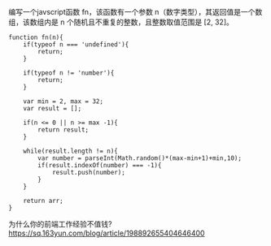 编写一个javscript函数 fn，该函数有一个参数 n（数字类型），其返回值是一个数组，该数组内是 n 个随机且不重复的整数，且整数取值范围是 [2, 32]。
~~~
function fn(n){
	if(typeof n === 'undefined'){
		return;
	}

	if(typeof n != 'number'){
		return;
	}

	var min = 2, max = 32;
	var result = [];

	if(n <= 0 || n >= max -1){
		return result;
	}

	while(result.length != n){
		var number = parseInt(Math.random()*(max-min+1)+min,10);
		if(result.indexOf(number) === -1){
			result.push(number);
		}
	}

	return arr;
}
~~~

为什么你的前端工作经验不值钱?
https://sq.163yun.com/blog/article/198892655404646400